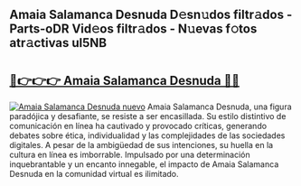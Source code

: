 ## Amaia Salamanca Desnuda D𝚎sn𝚞dos filtr𝚊dos - Parts-oDR Vid𝚎os filtr𝚊dos - N𝚞evas f𝚘tos atr𝚊ctivas ul5NB

# <h2><a href="http://mbdaja.tromn.icu/?c=Amaia+Salamanca+Desnuda">🔗👉👉👉 Amaia Salamanca Desnuda 🔗🔗</a></h2>

[![Amaia Salamanca Desnuda nuevo](https://i.imgur.com/pEAQMta.gif)](http://mbdaja.tromn.icu/?c=Amaia+Salamanca+Desnuda)
Amaia Salamanca Desnuda, una figura paradójica y desafiante, se resiste a ser encasillada. Su estilo distintivo de comunicación en línea ha cautivado y provocado críticas, generando debates sobre ética, individualidad y las complejidades de las sociedades digitales. A pesar de la ambigüedad de sus intenciones, su huella en la cultura en línea es imborrable. Impulsado por una determinación inquebrantable y un encanto innegable, el impacto de Amaia Salamanca Desnuda en la comunidad virtual es ilimitado.
